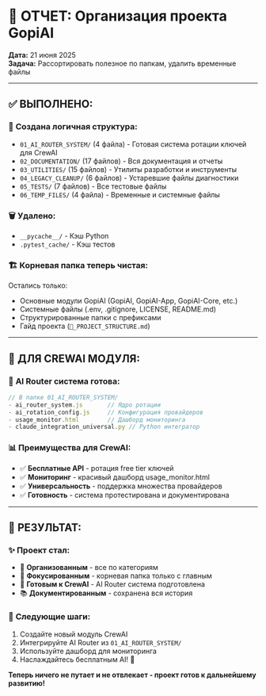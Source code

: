 # 🎯 ОТЧЕТ: Организация проекта GopiAI

**Дата:** 21 июня 2025  
**Задача:** Рассортировать полезное по папкам, удалить временные файлы

---

## ✅ **ВЫПОЛНЕНО:**

### 📁 **Создана логичная структура:**
- `01_AI_ROUTER_SYSTEM/` (4 файла) - Готовая система ротации ключей для CrewAI
- `02_DOCUMENTATION/` (17 файлов) - Вся документация и отчеты
- `03_UTILITIES/` (15 файлов) - Утилиты разработки и инструменты  
- `04_LEGACY_CLEANUP/` (6 файлов) - Устаревшие файлы диагностики
- `05_TESTS/` (7 файлов) - Все тестовые файлы
- `06_TEMP_FILES/` (4 файла) - Временные и системные файлы

### 🗑️ **Удалено:**
- `__pycache__/` - Кэш Python
- `.pytest_cache/` - Кэш тестов

### 🏗️ **Корневая папка теперь чистая:**
Остались только:
- Основные модули GopiAI (GopiAI, GopiAI-App, GopiAI-Core, etc.)
- Системные файлы (.env, .gitignore, LICENSE, README.md)
- Структурированные папки с префиксами
- Гайд проекта (`📖_PROJECT_STRUCTURE.md`)

---

## 🎯 **ДЛЯ CREWAI МОДУЛЯ:**

### 🚀 **AI Router система готова:**
```javascript
// В папке 01_AI_ROUTER_SYSTEM/
- ai_router_system.js       // Ядро ротации
- ai_rotation_config.js     // Конфигурация провайдеров  
- usage_monitor.html        // Дашборд мониторинга
- claude_integration_universal.py // Python интегратор
```

### 📊 **Преимущества для CrewAI:**
- ✅ **Бесплатные API** - ротация free tier ключей
- ✅ **Мониторинг** - красивый дашборд usage_monitor.html
- ✅ **Универсальность** - поддержка множества провайдеров
- ✅ **Готовность** - система протестирована и документирована

---

## 🎉 **РЕЗУЛЬТАТ:**

### ✨ **Проект стал:**
- 🧹 **Организованным** - все по категориям
- 🎯 **Фокусированным** - корневая папка только с главным
- 🚀 **Готовым к CrewAI** - AI Router система подготовлена
- 📚 **Документированным** - сохранена вся история

### 🔧 **Следующие шаги:**
1. Создайте новый модуль CrewAI
2. Интегрируйте AI Router из `01_AI_ROUTER_SYSTEM/`
3. Используйте дашборд для мониторинга
4. Наслаждайтесь бесплатным AI! 🎊

**Теперь ничего не путает и не отвлекает - проект готов к дальнейшему развитию!**